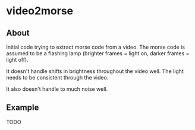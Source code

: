 # video2morse

## About

Initial code trying to extract morse code from a video. The morse code is assumed to be a flashing lamp (brighter frames = light on, darker frames = light off).

It doesn't handle shifts in brightness throughout the video well. The light needs to be consistent through the video.

It also doesn't handle to much noise well.

## Example

TODO
